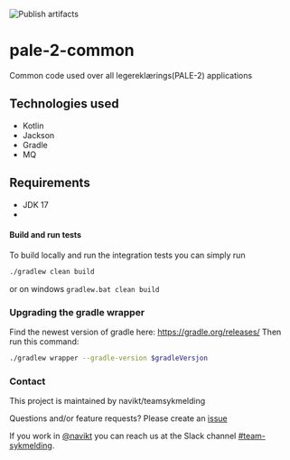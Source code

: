 ![Publish artifacts](https://github.com/navikt/pale-2-common/workflows/Publish%20artifacts/badge.svg?branch=master)

# pale-2-common
Common code used over all legereklærings(PALE-2) applications


## Technologies used
* Kotlin
* Jackson
* Gradle
* MQ

## Requirements
* JDK 17
* 
#### Build and run tests
To build locally and run the integration tests you can simply run
``` bash
./gradlew clean build
``` 
or on windows
`gradlew.bat clean build`

### Upgrading the gradle wrapper
Find the newest version of gradle here: https://gradle.org/releases/ Then run this command:

``` bash
./gradlew wrapper --gradle-version $gradleVersjon
```

### Contact

This project is maintained by navikt/teamsykmelding

Questions and/or feature requests? Please create an [issue](https://github.com/navikt/pale-2-common/issues)

If you work in [@navikt](https://github.com/navikt) you can reach us at the Slack
channel [#team-sykmelding](https://nav-it.slack.com/archives/CMA3XV997).